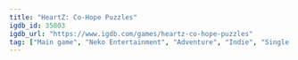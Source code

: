 ```yaml
---
title: "HeartZ: Co-Hope Puzzles"
igdb_id: 35803
igdb_url: "https://www.igdb.com/games/heartz-co-hope-puzzles"
tag: ["Main game", "Neko Entertainment", "Adventure", "Indie", "Single player", "Multiplayer", "Co-operative", "Action"]
---
```

